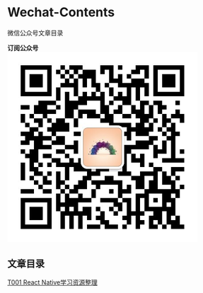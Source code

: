 # Wechat-Contents
微信公众号文章目录   

**订阅公众号**   
![qrcode](https://github.com/shuchun/Wechat-Contents/blob/master/docs/img/qrcode_life.jpg)

## 文章目录  
[T001 React Native学习资源整理](https://mp.weixin.qq.com/s?__biz=MzU1ODA0MDQ5Mg==&mid=2247483652&idx=1&sn=0c8b40065736e9d8c847befa239e7a86&chksm=fc2dd5c7cb5a5cd155c0841d1aabf2c03a5ddfa7ac408c47a0e2f4bfdc362ac1e552004c005b&scene=27#wechat_redirect)
